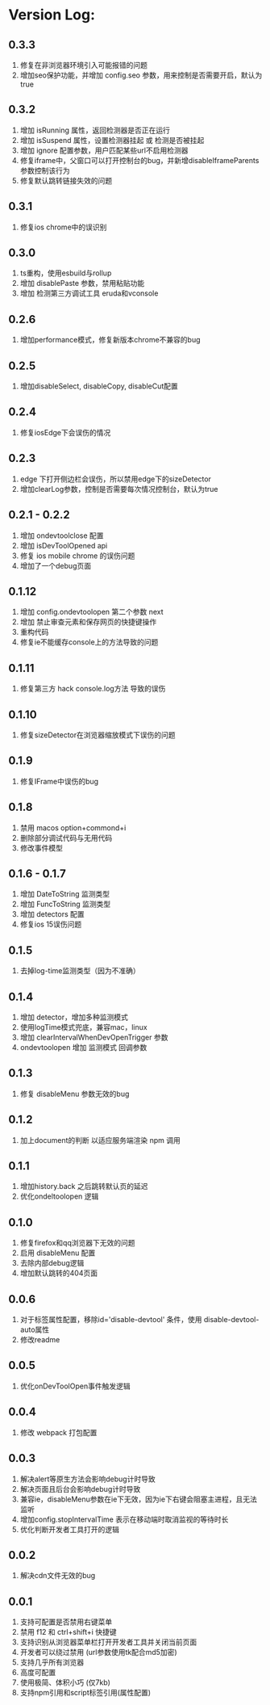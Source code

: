 <!--
 * @Author: tackchen
 * @Date: 2022-08-28 20:56:33
 * @Description: Coding something
-->
# Version Log:
## 0.3.3

1. 修复在非浏览器环境引入可能报错的问题
2. 增加seo保护功能，并增加 config.seo 参数，用来控制是否需要开启，默认为true
   
## 0.3.2

1. 增加 isRunning 属性，返回检测器是否正在运行
2. 增加 isSuspend 属性，设置检测器挂起 或 检测是否被挂起
3. 增加 ignore 配置参数，用户匹配某些url不启用检测器
4. 修复iframe中，父窗口可以打开控制台的bug，并新增disableIframeParents参数控制该行为
5. 修复默认跳转链接失效的问题

## 0.3.1 

1. 修复ios chrome中的误识别

## 0.3.0

1. ts重构，使用esbuild与rollup
2. 增加 disablePaste 参数，禁用粘贴功能
3. 增加 检测第三方调试工具 eruda和vconsole

## 0.2.6
1. 增加performance模式，修复新版本chrome不兼容的bug

## 0.2.5
1. 增加disableSelect, disableCopy, disableCut配置
   
## 0.2.4
1. 修复iosEdge下会误伤的情况
   
## 0.2.3
1. edge 下打开侧边栏会误伤，所以禁用edge下的sizeDetector
2. 增加clearLog参数，控制是否需要每次情况控制台，默认为true

## 0.2.1 - 0.2.2
1. 增加 ondevtoolclose 配置
2. 增加 isDevToolOpened api
3. 修复 ios mobile chrome 的误伤问题
4. 增加了一个debug页面

## 0.1.12
1. 增加 config.ondevtoolopen 第二个参数 next
2. 增加 禁止审查元素和保存网页的快捷键操作
3. 重构代码
4. 修复ie不能缓存console上的方法导致的问题

## 0.1.11
1. 修复第三方 hack console.log方法 导致的误伤

## 0.1.10
1. 修复sizeDetector在浏览器缩放模式下误伤的问题
   
## 0.1.9
1. 修复IFrame中误伤的bug

## 0.1.8
1. 禁用 macos option+commond+i
2. 删除部分调试代码与无用代码
3. 修改事件模型
   
## 0.1.6 - 0.1.7
1. 增加 DateToString 监测类型
2. 增加 FuncToString 监测类型
3. 增加 detectors 配置
4. 修复ios 15误伤问题 

## 0.1.5
1. 去掉log-time监测类型（因为不准确）

## 0.1.4
1. 增加 detector，增加多种监测模式
2. 使用logTime模式兜底，兼容mac，linux
3. 增加 clearIntervalWhenDevOpenTrigger 参数
4. ondevtoolopen 增加 监测模式 回调参数

## 0.1.3
1. 修复 disableMenu 参数无效的bug

## 0.1.2
1. 加上document的判断 以适应服务端渲染 npm 调用
   
## 0.1.1
1. 增加history.back 之后跳转默认页的延迟
2. 优化ondeltoolopen 逻辑

## 0.1.0
1. 修复firefox和qq浏览器下无效的问题
2. 启用 disableMenu 配置
3. 去除内部debug逻辑
4. 增加默认跳转的404页面

## 0.0.6
1. 对于标签属性配置，移除id='disable-devtool' 条件，使用 disable-devtool-auto属性
2. 修改readme

## 0.0.5
1. 优化onDevToolOpen事件触发逻辑

## 0.0.4
1. 修改 webpack 打包配置

## 0.0.3
1. 解决alert等原生方法会影响debug计时导致
2. 解决页面且后台会影响debug计时导致
3. 兼容ie，disableMenu参数在ie下无效，因为ie下右键会阻塞主进程，且无法监听
4. 增加config.stopIntervalTime 表示在移动端时取消监视的等待时长
5. 优化判断开发者工具打开的逻辑

## 0.0.2
1. 解决cdn文件无效的bug

## 0.0.1
1. 支持可配置是否禁用右键菜单
2. 禁用 f12 和 ctrl+shift+i 快捷键
3. 支持识别从浏览器菜单栏打开开发者工具并关闭当前页面
4. 开发者可以绕过禁用 (url参数使用tk配合md5加密)
5. 支持几乎所有浏览器
6. 高度可配置
7. 使用极简、体积小巧 (仅7kb)
8. 支持npm引用和script标签引用(属性配置)
